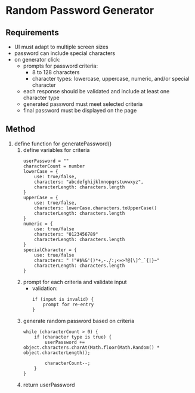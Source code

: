 # Random Password Generator

## Requirements
- UI must adapt to multiple screen sizes
- password can include special characters
- on generator click:
    - prompts for password criteria:
        - 8 to 128 characters
        - character types: lowercase, uppercase, numeric, and/or special character
    - each response should be validated and include at least one character type
    - generated password must meet selected criteria
    - final password must be displayed on the page

## Method
1. define function for generatePassword()
    1. define variables for criteria
        ```
        userPassword = ""
        characterCount = number
        lowerCase = {
            use: true/false,
            characters: "abcdefghijklmnopqrstuvwxyz",
            characterLength: characters.length
        }
        upperCase = {
            use: true/false,
            characters: lowerCase.characters.toUpperCase()
            characterLength: characters.length
        }
        numeric = {
            use: true/false
            characters: "0123456789"
            characterLength: characters.length
        }
        specialCharacter = {
            use: true/false
            characters: " !"#$%&'()*+,-./:;<=>?@[\]^_`{|}~"
            characterLength: characters.length
        }
        ```
    2. prompt for each criteria and validate input
        - validation:
            ```
            if (input is invalid) {
                prompt for re-entry
            }
            ```
    3. generate random password based on criteria
        ```
        while (characterCount > 0) {
            if (character type is true) {
                userPassword += object.characters.charAt(Math.floor(Math.Random() * object.characterLength));
                
                characterCount--;
            }
        }
        ```
    4. return userPassword
    